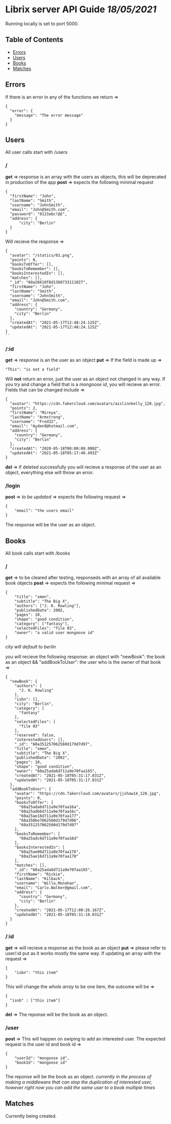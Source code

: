 # Librix server API Guide _18/05/2021_

Running locally is set to port 5000.

## Table of Contents

- [Errors](#errors)
- [Users](#users)
- [Books](#books)
- [Matches](#matches)

## Errors

If there is an error in any of the functions we return =>

```
{
  "error": {
    "message": "The error message"
  }
}
```

## Users

All user calls start with /users

### /

**get** => response is an array with the users as objects, this will be deprecated in production of the app
**post** => expects the following minimal request

```
{
  "firstName": "John",
  "lastName": "Smith",
  "username": "JohnSmith",
  "email": "John@Smith.com",
  "password": "0123abc!@£",
  "address": {
	  "city": "Berlin"
  }
}
```

Will recieve the response =>

```
{
  "avatar": "/statics/01.png",
  "points": 0,
  "booksToOffer": [],
  "booksToRemember": [],
  "booksInterestedIn": [],
  "matches": [],
  "_id": "60a26618f8d1360733111027",
  "firstName": "John",
  "lastName": "Smith",
  "username": "JohnSmith",
  "email": "John@Smith.com",
  "address": {
    "country": "Germany",
    "city": "Berlin"
  },
  "createdAt": "2021-05-17T12:48:24.125Z",
  "updatedAt": "2021-05-17T12:48:24.125Z"
}
``
```

### /:id

**get** => response is an the user as an object
**put** => If the field is made up =>

```
"This": "is not a field"
```

Will **not** return an error, just the user as an object not changed in any way. If you try and change a field that is a _mongoose id_, you will recieve an error. Fields that can be changed include =>

```
{
  "avatar": "https://cdn.fakercloud.com/avatars/aislinnkelly_128.jpg",
  "points": 2,
  "firstName": "Mireya",
  "lastName": "Armstrong",
  "username": "Fred32",
  "email": "Ayden9@hotmail.com",
  "address": {
    "country": "Germany",
    "city": "Berlin"
  },
  "createdAt": "2020-05-18T00:00:00.000Z",
  "updatedAt": "2021-05-18T05:17:48.493Z"
}
```

**del** => if deleted successfully you will recieve a response of the user as an object, everything else will throw an error.

### /login

**post** => _to be updated_ => expects the following request =>

```
{
	"email": "the users email"
}
```

The response will be the user as an object.

## Books

All book calls start with /books

### /

**get** => to be cleared after testing, responseds with an array of all available book objects
**post** => expects the following minimal request =>

```
{
	"title": "xmen",
	"subtitle": "The Big X",
	"authors": ["J. K. Rowling"],
	"publishedDate": 2002,
	"pages": 10,
	"shape": "good condition",
	"category": ["fantasy"],
	"selectedFiles": "file 03",
	"owner": "a valid user mongoose id"
}
```

_city will default to berlin_

you will recieve the following response: an object with "newBook": the book as an object && "addBookToUser": the user who is the owner of that book =>

```
{
  "newBook": {
    "authors": [
      "J. K. Rowling"
    ],
    "isbn": [],
    "city": "Berlin",
    "category": [
      "fantasy"
    ],
    "selectedFiles": [
      "file 03"
    ],
    "reserved": false,
    "interestedUsers": [],
    "_id": "60a351257062560d179d7d97",
    "title": "xmen",
    "subtitle": "The Big X",
    "publishedDate": "2002",
    "pages": 10,
    "shape": "good condition",
    "owner": "60a25ada6d711a9e70faa165",
    "createdAt": "2021-05-18T05:31:17.831Z",
    "updatedAt": "2021-05-18T05:31:17.831Z"
  },
  "addBookToUser": {
    "avatar": "https://cdn.fakercloud.com/avatars/jjshaw14_128.jpg",
    "points": 0,
    "booksToOffer": [
      "60a25ada6d711a9e70faa16a",
      "60a25adb6d711a9e70faa16c",
      "60a25ae16d711a9e70faa177",
      "60a350be7062560d179d7d96",
      "60a351257062560d179d7d97"
    ],
    "booksToRemember": [
      "60a25adc6d711a9e70faa16d"
    ],
    "booksInterestedIn": [
      "60a25ae06d711a9e70faa176",
      "60a25ae16d711a9e70faa178"
    ],
    "matches": [],
    "_id": "60a25ada6d711a9e70faa165",
    "firstName": "Rickie",
    "lastName": "Kilback",
    "username": "Willa.Monahan",
    "email": "Carlo.Walker@gmail.com",
    "address": {
      "country": "Germany",
      "city": "Berlin"
    },
    "createdAt": "2021-05-17T12:00:26.167Z",
    "updatedAt": "2021-05-18T05:31:18.031Z"
  }
}
```

### /:id

**get** => will recieve a response as the book as an object
**put** => please refer to user/:id put as it works mostly the same way. If updating an array with the request =>

```
{
	"isbn": "this item"
}
```

This will change the _whole array_ to be one item, the outcome will be =>

```
{
  "isnb" : ["this item"]
}
```

**del** => The reponse will be the book as an object.

### /user

**post** => This will happen on swiping to add an interested user. The expected request is the user id and book id =>

```
{
	"userId": "mongoose id",
	"bookId": "mongoose id"
}
```

The reponse will be the book as an object. _currently in the process of making a middleware that can stop the duplication of interested user, however right now you can add the same user to a book multiple times_

## Matches

Currently being created.
